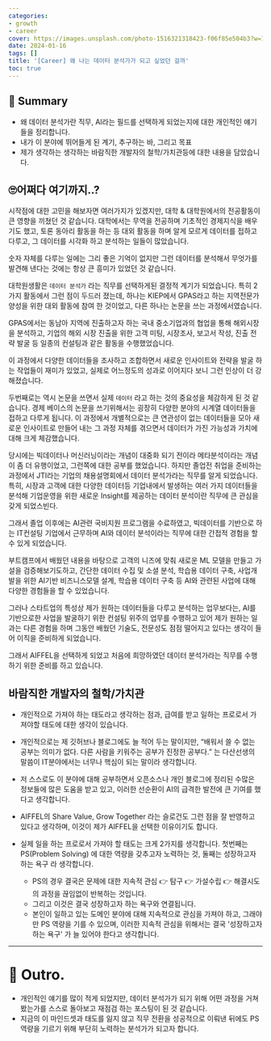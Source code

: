 ```yaml
---
categories:
- growth
- career
cover: https://images.unsplash.com/photo-1516321318423-f06f85e504b3?w=1920&h=1080&fit=crop
date: 2024-01-16
tags: []
title: '[Career] 왜 나는 데이터 분석가가 되고 싶었던 걸까'
toc: true
---
```

## 🚦 Summary
- 왜 데이터 분석가란 직무, AI라는 필드를 선택하게 되었는지에 대한 개인적인 얘기들을 정리합니다.
- 내가 이 분야에 뛰어들게 된 계기, 추구하는 바, 그리고 목표
- 제가 생각하는 생각하는 바람직한 개발자의 철학/가치관등에 대한 내용을 담았습니다.

## 🙄어쩌다 여기까지..?

시작점에 대한 고민을 해보자면 여러가지가 있겠지만, 대학 & 대학원에서의 전공활동이 큰 영향을 끼쳤던 것 같습니다. 대학에서는 무역을 전공하며 기초적인 경제지식을 배우기도 했고, 토론 동아리 활동을 하는 등 대외 활동을 하며 알게 모르게 데이터를 접하고 다루고, 그 데이터를 시각화 하고 분석하는 일들이 많았습니다.

숫자 자체를 다루는 일에는 그리 좋은 기억이 없지만 그런 데이터를 분석해서 무엇가를 발견해 낸다는 것에는 항상 큰 흥미가 있었던 것 같습니다.

대학원생활은 `데이터 분석가` 라는 직무를 선택하게된 결정적 계기가 되었습니다. 특히 2가지 활동에서 그런 점이 두드러 졌는데, 하나는 KIEP에서 GPAS라고 하는 지역전문가 양성을 위한 대외 활동에 참여 한 것이었고, 다른 하나는 논문을 쓰는 과정에서였습니다.

GPAS에서는 동남아 지역에 진출하고자 하는 국내 중소기업과의 협업을 통해 해외시장을 분석하고, 기업의 해외 시장 진출을 위한 고객 미팅, 시장조사, 보고서 작성, 진출 전략 발굴 등 일종의 컨설팅과 같은 활동을 수행했었습니다.

이 과정에서 다양한 데이터들을 조사하고 조합하면서 새로운 인사이트와 전략을 발굴 하는 작업들이 재미가 있었고, 실제로 어느정도의 성과로 이어지다 보니 그런 인상이 더 강해졌습니다.

두번째로는 역시 논문을 쓰면서 실제 `데이터` 라고 하는 것의 중요성을 체감하게 된 것 같습니다. 
경제 베이스의 논문을 쓰기위해서는 굉장히 다양한 분야의 시계열 데이터들을 접하고 다루게 됩니다. 이 과정에서 개별적으로는 큰 연관성이 없는 데이터들을 모아 새로운 인사이트로 만들어 내는 그 과정 자체를 겪으면서 데이터가 가진 가능성과 가치에 대해 크게 체감했습니다.

당시에는 빅데이터나 머신러닝이라는 개념이 대중화 되기 전이라 메타분석이라는 개념이 좀 더 유행이었고, 그런쪽에 대한 공부를 했었습니다. 하지만 졸업전 취업을 준비하는 과정에서 JTI라는 기업의 채용설명회에서 데이터 분석가라는 직무를 알게 되었습니다. 특히, 시장과 고객에 대한 다양한 데이터등 기업내에서 발생하는 여러 가지 데이터들을 분석해 기업운영을 위한 새로운 Insight를 제공하는 데이터 분석이란 직무에 큰 관심을 갖게 되었스빈다.

그래서 졸업 이후에는 AI관련 국비지원 프로그램을 수료하였고, 빅데이터를 기반으로 하는 IT컨설팅 기업에서 근무하며 AI와 데이터 분석이라는 직무에 대한 간접적 경험을 할 수 있게 되었습니다. 

부트캠프에서 배웠던 내용을 바탕으로 고객의 니즈에 맞춰 새로운 ML 모델을 만들고 가설을 검증해보기도하고, 간단한 데이터 수집 및 소셜 분석, 학습용 데이터 구축,  사업개발을 위한 AI기반 비즈니스모델 설계, 학습용 데이터 구축 등 AI와 관련된 사업에 대해 다양한 경험들을 할 수 있었습니다. 

그러나 스타트업의 특성상 제가 원하는 데이터들을 다루고 분석하는 업무보다는, AI를 기반으로한 사업을 발굴하기 위한 컨설팅 위주의 업무를 수행하고 있어 제가 원하는 일과는 다른 경험을 하며 그동안 배웠던 기술도, 전문성도 점점 떨어지고 있다는 생각이 들어 이직을 준비하게 되었습니다.

그래서 AIFFEL을 선택하게 되었고 처음에 희망하였던 데이터 분석가라는 직무를 수행하기 위한 준비를 하고 있습니다. 

## 바람직한 개발자의 철학/가치관
- 개인적으로 가져야 하는 태도라고 생각하는 점과, 급여를 받고 일하는 프로로서 가져야할 태도에 대한 생각이 있습니다.

- 개인적으로는 제 깃허브나 블로그에도 늘 적어 두는 말이지만, “배워서 쓸 수 없는 공부는 의미가 없다. 다른 사람을 키워주는 공부가 진정한 공부다.” 는 다산선생의 말씀이 IT분야에서는 너무나 핵심이 되는 말이라 생각합니다.
- 저 스스로도 이 분야에 대해 공부하면서 오픈소스나 개인 블로그에 정리된 수많은 정보들에 많은 도움을 받고 있고, 이러한 선순환이 AI의 급격한 발전에 큰 기여를 했다고 생각합니다.
- AIFFEL의 Share Value, Grow Together 라는 슬로건도 그런 점을 잘 반영하고 있다고 생각하며, 이것이 제가 AIFFEL을 선택한 이유이기도 합니다.

- 실제 일을 하는 프로로서 가져야 할 태도는 크게 2가지를 생각합니다. 첫번째는 PS(Problem Solving) 에 대한 역량을 갖추고자 노력하는 것, 둘째는 성장하고자 하는 욕구 라 생각합니다.
	- PS의 경우 결국은 문제에 대한 지속적 관심 👉 탐구 👉 가설수립 👉 해결시도 의 과정을 끊임없이 반복하는 것입니다.
	- 그리고 이것은 결국 성장하고자 하는 욕구와 연결됩니다.
	- 본인이 일하고 있는 도메인 분야에 대해 지속적으로 관심을 가져야 하고, 그래야만 PS 역량을 기를 수 있으며, 이러한 지속적 관심을 위해서는 결국 '성장하고자 하는 욕구' 가 늘 있어야 한다고 생각합니다.

---


# 🎈 Outro.
- 개인적인 얘기를 많이 적게 되었지만, 데이터 분석가가 되기 위해 어떤 과정을 거쳐봤는가를 스스로 돌아보고 재점검 하는 포스팅이 된 것 같습니다.
- 지금의 이 마인드셋과 태도를 잃지 않고 직무 전환을 성공적으로 이뤄낸 뒤에도 PS 역량을 기르기 위해 부단히 노력하는 분석가가 되고자 합니다.